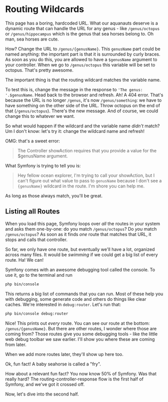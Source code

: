 # Routing Wildcards

This page has a boring, hardcoded URL. What our aquanauts deserve is a dynamic route
that can handle the URL for any genus - like `/genus/octopus` or  `/genus/hippocampus`
which is the genus that sea horses belong to. Oh man, sea horses are cute. 

How? Change the URL to `/genus/{genusName}`. This `genusName` part could be named
anything: the important part is that it is surrounded by curly braces. As soon as
you do this, you are allowed to have a `$genusName` argument to your controller. When
we go to `/genus/octopus` this variable will be set to octopus. That's pretty awesome.

The important thing is that the routing wildcard matches the variable name.

To test this is, change the message in the response to `'The genus: '.$genusName`.
Head back to the browser and refresh. Ah! A 404 error. That's because the URL is
no longer `/genus`, it's now `/genus/something`: we have to have something on the
other side of the URL. Throw octopus on the end of that (`/genus/octopus`). There's
the new message. And of course, we could change this to whatever we want. 

So what would happen if the wildcard and the variable name *didn't* match? Um I don't
know: let's try it: change the wildcard name and refresh!

OMG: that's a sweet error:

> The Controller showAction requires that you provide a value for the $genusName argument.

What Symfony is trying to tell you is:

> Hey fellow ocean explorer, I'm trying to call your showAction, but I can't
> figure out what value to pass to `genusName` because I don't see a
> `{genusName}` wildcard in the route. I'm shore you can help me.

As long as those always match, you'll be great.

## Listing all Routes

When you load this page, Symfony loops over *all* the routes in your system and asks
them one-by-one: do you match `/genus/octopus`? Do *you* match `/genus/octopus`?
As soon as it finds *one* route that matches that URL, it stops and calls that controller.

So far, we only have one route, but eventually we'll have a lot, organized across
many files. It would be *swimming* if we could get a big list of every route. Ha!
We can!

Symfony comes with an awesome debugging tool called the console. To use it, go to
the terminal and run

```bash
php bin/console
```

This returns a big list of commands that you can run. Most of these help you with
debugging, some generate code and others do things like clear caches. We're interested
in `debug:router`. Let's run that:

```bash
php bin/console debug:router
```

Nice! This prints out *every* route. You can see our route at the bottom:
`/genus/{genusName}`. But there are other routes, I wonder where those are coming
from? Those routes give you some debugging tools - like the little web debug toolbar
we saw earlier. I'll show you where these are coming from later.

When we add more routes later, they'll show up here too.

Ok, fun fact! A baby seahorse is called a "fry".

How about a relevant fun fact? You now know 50% of Symfony. Was that really hard?
The routing-controller-response flow is the first half of Symfony, and we've got
it crossed off. 

Now, let's dive into the second half. 
